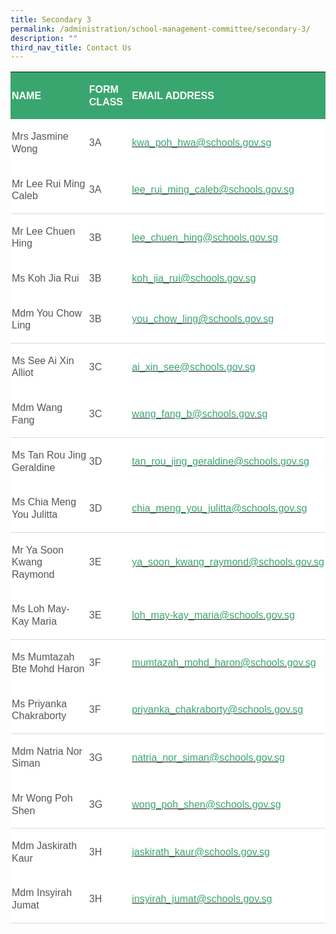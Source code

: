 ```yaml
---
title: Secondary 3
permalink: /administration/school-management-committee/secondary-3/
description: ""
third_nav_title: Contact Us
---
```


<table class="MsoNormalTable" border="0" cellspacing="0" cellpadding="0" width="624" style="background:white;border-collapse:collapse;mso-table-layout-alt:fixed;
 mso-yfti-tbllook:1184;mso-padding-alt:0in 0in 0in 0in"><tbody><tr style="mso-yfti-irow:0;mso-yfti-firstrow:yes"><td width="234" style="width:175.5pt;background:#3AA66F;padding:1.5pt 1.5pt 1.5pt 1.5pt"><p class="MsoNormal" style="line-height:14.7pt"><b><span style="font-size:12.0pt;
  font-family:&quot;Arial&quot;,sans-serif;color:white;text-transform:uppercase">NAME</span></b></p></td><td width="100" style="width:75.35pt;background:#3AA66F;padding:1.5pt 1.5pt 1.5pt 1.5pt"><p class="MsoNormal" style="line-height:14.7pt"><b><span style="font-size:12.0pt;
  font-family:&quot;Arial&quot;,sans-serif;color:white;text-transform:uppercase">FORM CLASS</span></b></p></td><td width="290" style="width:217.15pt;background:#3AA66F;padding:1.5pt 1.5pt 1.5pt 1.5pt"><p class="MsoNormal" style="line-height:14.7pt"><b><span style="font-size:12.0pt;
  font-family:&quot;Arial&quot;,sans-serif;color:white;text-transform:uppercase">EMAIL ADDRESS</span></b></p></td></tr><tr style="mso-yfti-irow:1"><td width="234" style="width:175.5pt;padding:1.5pt 1.5pt 1.5pt 1.5pt"><p class="MsoNormal" style="line-height:14.7pt"><span style="font-size:12.0pt;
  font-family:&quot;Arial&quot;,sans-serif;color:#565656">Mrs Jasmine Wong&nbsp;&nbsp; &nbsp;</span></p></td><td width="100" style="width:75.35pt;padding:1.5pt 1.5pt 1.5pt 1.5pt"><p class="MsoNormal" style="line-height:14.7pt"><span style="font-size:12.0pt;
  font-family:&quot;Arial&quot;,sans-serif;color:#565656">3A</span></p></td><td width="290" style="width:217.15pt;padding:1.5pt 1.5pt 1.5pt 1.5pt"><p class="MsoNormal" style="line-height:14.7pt"><span style="color:black;
  mso-color-alt:windowtext"><a href="mailto:kwa_poh_hwa@schools.gov.sg"><span style="font-size:12.0pt;font-family:&quot;Arial&quot;,sans-serif;color:#3AA66F;
  text-decoration:none;text-underline:none">kwa_poh_hwa@schools.gov.sg</span></a></span><span style="font-size:12.0pt;font-family:&quot;Arial&quot;,sans-serif;color:#565656"></span></p></td></tr><tr style="mso-yfti-irow:2"><td width="234" style="width:175.5pt;border:none;border-bottom:solid #D9D9D9 1.0pt;
  mso-border-bottom-themecolor:background1;mso-border-bottom-themeshade:217;
  mso-border-bottom-alt:solid #D9D9D9 .5pt;mso-border-bottom-themecolor:background1;
  mso-border-bottom-themeshade:217;padding:1.5pt 1.5pt 1.5pt 1.5pt"><p class="MsoNormal" style="line-height:14.7pt"><span style="font-size:12.0pt;
  font-family:&quot;Arial&quot;,sans-serif;color:#565656">Mr Lee Rui Ming Caleb&nbsp;&nbsp; &nbsp;</span></p></td><td width="100" style="width:75.35pt;border:none;border-bottom:solid #D9D9D9 1.0pt;
  mso-border-bottom-themecolor:background1;mso-border-bottom-themeshade:217;
  mso-border-bottom-alt:solid #D9D9D9 .5pt;mso-border-bottom-themecolor:background1;
  mso-border-bottom-themeshade:217;padding:1.5pt 1.5pt 1.5pt 1.5pt"><p class="MsoNormal" style="line-height:14.7pt"><span style="font-size:12.0pt;
  font-family:&quot;Arial&quot;,sans-serif;color:#565656">3A</span></p></td><td width="290" style="width:217.15pt;border:none;border-bottom:solid #D9D9D9 1.0pt;
  mso-border-bottom-themecolor:background1;mso-border-bottom-themeshade:217;
  mso-border-bottom-alt:solid #D9D9D9 .5pt;mso-border-bottom-themecolor:background1;
  mso-border-bottom-themeshade:217;padding:1.5pt 1.5pt 1.5pt 1.5pt"><p class="MsoNormal" style="line-height:14.7pt"><span style="color:black;
  mso-color-alt:windowtext"><a href="mailto:lee_rui_ming_caleb@schools.gov.sg"><span style="font-size:12.0pt;font-family:&quot;Arial&quot;,sans-serif;color:#3AA66F;
  text-decoration:none;text-underline:none">lee_rui_ming_caleb@schools.gov.sg</span></a></span><span style="font-size:12.0pt;font-family:&quot;Arial&quot;,sans-serif;color:#565656"></span></p></td></tr><tr style="mso-yfti-irow:3"><td width="234" style="width:175.5pt;border:none;mso-border-top-alt:solid #D9D9D9 .5pt;
  mso-border-top-themecolor:background1;mso-border-top-themeshade:217;
  padding:1.5pt 1.5pt 1.5pt 1.5pt"><p class="MsoNormal" style="line-height:14.7pt"><span style="font-size:12.0pt;
  font-family:&quot;Arial&quot;,sans-serif;color:#565656">Mr Lee Chuen Hing</span></p></td><td width="100" style="width:75.35pt;border:none;mso-border-top-alt:solid #D9D9D9 .5pt;
  mso-border-top-themecolor:background1;mso-border-top-themeshade:217;
  padding:1.5pt 1.5pt 1.5pt 1.5pt"><p class="MsoNormal" style="line-height:14.7pt"><span style="font-size:12.0pt;
  font-family:&quot;Arial&quot;,sans-serif;color:#565656">3B</span></p></td><td width="290" style="width:217.15pt;border:none;mso-border-top-alt:solid #D9D9D9 .5pt;
  mso-border-top-themecolor:background1;mso-border-top-themeshade:217;
  padding:1.5pt 1.5pt 1.5pt 1.5pt"><p class="MsoNormal" style="line-height:14.7pt"><span style="color:black;
  mso-color-alt:windowtext"><a href="mailto:lee_chuen_hing@schools.gov.sg"><span style="font-size:12.0pt;font-family:&quot;Arial&quot;,sans-serif;color:#3AA66F;
  text-decoration:none;text-underline:none">lee_chuen_hing@schools.gov.sg</span></a></span><span style="font-size:12.0pt;font-family:&quot;Arial&quot;,sans-serif;color:#565656"></span></p></td></tr><tr style="mso-yfti-irow:4"><td width="234" style="width:175.5pt;padding:1.5pt 1.5pt 1.5pt 1.5pt"><p class="MsoNormal" style="line-height:14.7pt"><span style="font-size:12.0pt;
  font-family:&quot;Arial&quot;,sans-serif;color:#565656">Ms Koh Jia Rui</span></p></td><td width="100" style="width:75.35pt;padding:1.5pt 1.5pt 1.5pt 1.5pt"><p class="MsoNormal" style="line-height:14.7pt"><span style="font-size:12.0pt;
  font-family:&quot;Arial&quot;,sans-serif;color:#565656">3B</span></p></td><td width="290" style="width:217.15pt;padding:1.5pt 1.5pt 1.5pt 1.5pt"><p class="MsoNormal" style="line-height:14.7pt"><span style="color:black;
  mso-color-alt:windowtext"><a href="mailto:koh_jia_rui@schools.gov.sg"><span style="font-size:12.0pt;font-family:&quot;Arial&quot;,sans-serif;color:#3AA66F;
  text-decoration:none;text-underline:none">koh_jia_rui@schools.gov.sg</span></a></span><span style="font-size:12.0pt;font-family:&quot;Arial&quot;,sans-serif;color:#565656"></span></p></td></tr><tr style="mso-yfti-irow:5"><td width="234" style="width:175.5pt;border:none;border-bottom:solid #D9D9D9 1.0pt;
  mso-border-bottom-themecolor:background1;mso-border-bottom-themeshade:217;
  mso-border-bottom-alt:solid #D9D9D9 .5pt;mso-border-bottom-themecolor:background1;
  mso-border-bottom-themeshade:217;padding:1.5pt 1.5pt 1.5pt 1.5pt"><p class="MsoNormal" style="line-height:14.7pt"><span style="font-size:12.0pt;
  font-family:&quot;Arial&quot;,sans-serif;color:#565656">Mdm You Chow Ling</span></p></td><td width="100" style="width:75.35pt;border:none;border-bottom:solid #D9D9D9 1.0pt;
  mso-border-bottom-themecolor:background1;mso-border-bottom-themeshade:217;
  mso-border-bottom-alt:solid #D9D9D9 .5pt;mso-border-bottom-themecolor:background1;
  mso-border-bottom-themeshade:217;padding:1.5pt 1.5pt 1.5pt 1.5pt"><p class="MsoNormal" style="line-height:14.7pt"><span style="font-size:12.0pt;
  font-family:&quot;Arial&quot;,sans-serif;color:#565656">3B</span></p></td><td width="290" style="width:217.15pt;border:none;border-bottom:solid #D9D9D9 1.0pt;
  mso-border-bottom-themecolor:background1;mso-border-bottom-themeshade:217;
  mso-border-bottom-alt:solid #D9D9D9 .5pt;mso-border-bottom-themecolor:background1;
  mso-border-bottom-themeshade:217;padding:1.5pt 1.5pt 1.5pt 1.5pt"><p class="MsoNormal" style="line-height:14.7pt"><span style="color:black;
  mso-color-alt:windowtext"><a href="mailto:you_chow_ling@schools.gov.sg"><span style="font-size:12.0pt;font-family:&quot;Arial&quot;,sans-serif;color:#3AA66F;
  text-decoration:none;text-underline:none">you_chow_ling@schools.gov.sg</span></a></span><span style="font-size:12.0pt;font-family:&quot;Arial&quot;,sans-serif;color:#565656"></span></p></td></tr><tr style="mso-yfti-irow:6"><td width="234" style="width:175.5pt;border:none;mso-border-top-alt:solid #D9D9D9 .5pt;
  mso-border-top-themecolor:background1;mso-border-top-themeshade:217;
  padding:1.5pt 1.5pt 1.5pt 1.5pt"><p class="MsoNormal" style="line-height:14.7pt"><span style="font-size:12.0pt;
  font-family:&quot;Arial&quot;,sans-serif;color:#565656">Ms See Ai Xin Alliot&nbsp;</span></p></td><td width="100" style="width:75.35pt;border:none;mso-border-top-alt:solid #D9D9D9 .5pt;
  mso-border-top-themecolor:background1;mso-border-top-themeshade:217;
  padding:1.5pt 1.5pt 1.5pt 1.5pt"><p class="MsoNormal" style="line-height:14.7pt"><span style="font-size:12.0pt;
  font-family:&quot;Arial&quot;,sans-serif;color:#565656">3C</span></p></td><td width="290" style="width:217.15pt;border:none;mso-border-top-alt:solid #D9D9D9 .5pt;
  mso-border-top-themecolor:background1;mso-border-top-themeshade:217;
  padding:1.5pt 1.5pt 1.5pt 1.5pt"><p class="MsoNormal" style="line-height:14.7pt"><span style="color:black;
  mso-color-alt:windowtext"><a href="mailto:ai_xin_see@schools.gov.sg"><span style="font-size:12.0pt;font-family:&quot;Arial&quot;,sans-serif;color:#3AA66F;
  text-decoration:none;text-underline:none">ai_xin_see@schools.gov.sg</span></a></span><span style="font-size:12.0pt;font-family:&quot;Arial&quot;,sans-serif;color:#565656"></span></p></td></tr><tr style="mso-yfti-irow:7"><td width="234" style="width:175.5pt;border:none;border-bottom:solid #D9D9D9 1.0pt;
  mso-border-bottom-themecolor:background1;mso-border-bottom-themeshade:217;
  mso-border-bottom-alt:solid #D9D9D9 .5pt;mso-border-bottom-themecolor:background1;
  mso-border-bottom-themeshade:217;padding:1.5pt 1.5pt 1.5pt 1.5pt"><p class="MsoNormal" style="line-height:14.7pt"><span style="font-size:12.0pt;
  font-family:&quot;Arial&quot;,sans-serif;color:#565656">Mdm Wang Fang</span></p></td><td width="100" style="width:75.35pt;border:none;border-bottom:solid #D9D9D9 1.0pt;
  mso-border-bottom-themecolor:background1;mso-border-bottom-themeshade:217;
  mso-border-bottom-alt:solid #D9D9D9 .5pt;mso-border-bottom-themecolor:background1;
  mso-border-bottom-themeshade:217;padding:1.5pt 1.5pt 1.5pt 1.5pt"><p class="MsoNormal" style="line-height:14.7pt"><span style="font-size:12.0pt;
  font-family:&quot;Arial&quot;,sans-serif;color:#565656">3C</span></p></td><td width="290" style="width:217.15pt;border:none;border-bottom:solid #D9D9D9 1.0pt;
  mso-border-bottom-themecolor:background1;mso-border-bottom-themeshade:217;
  mso-border-bottom-alt:solid #D9D9D9 .5pt;mso-border-bottom-themecolor:background1;
  mso-border-bottom-themeshade:217;padding:1.5pt 1.5pt 1.5pt 1.5pt"><p class="MsoNormal" style="line-height:14.7pt"><span style="color:black;
  mso-color-alt:windowtext"><a href="mailto:wang_fang_b@schools.gov.sg"><span style="font-size:12.0pt;font-family:&quot;Arial&quot;,sans-serif;color:#3AA66F;
  text-decoration:none;text-underline:none">wang_fang_b@schools.gov.sg</span></a></span><span style="font-size:12.0pt;font-family:&quot;Arial&quot;,sans-serif;color:#565656"></span></p></td></tr><tr style="mso-yfti-irow:8"><td width="234" style="width:175.5pt;border:none;mso-border-top-alt:solid #D9D9D9 .5pt;
  mso-border-top-themecolor:background1;mso-border-top-themeshade:217;
  padding:1.5pt 1.5pt 1.5pt 1.5pt"><p class="MsoNormal" style="line-height:14.7pt"><span style="font-size:12.0pt;
  font-family:&quot;Arial&quot;,sans-serif;color:#565656">Ms&nbsp;Tan Rou Jing Geraldine</span></p></td><td width="100" style="width:75.35pt;border:none;mso-border-top-alt:solid #D9D9D9 .5pt;
  mso-border-top-themecolor:background1;mso-border-top-themeshade:217;
  padding:1.5pt 1.5pt 1.5pt 1.5pt"><p class="MsoNormal" style="line-height:14.7pt"><span style="font-size:12.0pt;
  font-family:&quot;Arial&quot;,sans-serif;color:#565656">3D</span></p></td><td width="290" style="width:217.15pt;border:none;mso-border-top-alt:solid #D9D9D9 .5pt;
  mso-border-top-themecolor:background1;mso-border-top-themeshade:217;
  padding:1.5pt 1.5pt 1.5pt 1.5pt"><p class="MsoNormal" style="line-height:14.7pt"><span style="color:black;
  mso-color-alt:windowtext"><a href="mailto:tan_rou_jing_geraldine@schools.gov.sg"><span style="font-size:
  12.0pt;font-family:&quot;Arial&quot;,sans-serif;color:#3AA66F;text-decoration:none;
  text-underline:none">tan_rou_jing_geraldine@schools.gov.sg</span></a></span><span style="font-size:12.0pt;font-family:&quot;Arial&quot;,sans-serif;color:#565656"></span></p></td></tr><tr style="mso-yfti-irow:9"><td width="234" style="width:175.5pt;border:none;border-bottom:solid #D9D9D9 1.0pt;
  mso-border-bottom-themecolor:background1;mso-border-bottom-themeshade:217;
  mso-border-bottom-alt:solid #D9D9D9 .5pt;mso-border-bottom-themecolor:background1;
  mso-border-bottom-themeshade:217;padding:1.5pt 1.5pt 1.5pt 1.5pt"><p class="MsoNormal" style="line-height:14.7pt"><span style="font-size:12.0pt;
  font-family:&quot;Arial&quot;,sans-serif;color:#565656">Ms Chia Meng You Julitta</span></p></td><td width="100" style="width:75.35pt;border:none;border-bottom:solid #D9D9D9 1.0pt;
  mso-border-bottom-themecolor:background1;mso-border-bottom-themeshade:217;
  mso-border-bottom-alt:solid #D9D9D9 .5pt;mso-border-bottom-themecolor:background1;
  mso-border-bottom-themeshade:217;padding:1.5pt 1.5pt 1.5pt 1.5pt"><p class="MsoNormal" style="line-height:14.7pt"><span style="font-size:12.0pt;
  font-family:&quot;Arial&quot;,sans-serif;color:#565656">3D</span></p></td><td width="290" style="width:217.15pt;border:none;border-bottom:solid #D9D9D9 1.0pt;
  mso-border-bottom-themecolor:background1;mso-border-bottom-themeshade:217;
  mso-border-bottom-alt:solid #D9D9D9 .5pt;mso-border-bottom-themecolor:background1;
  mso-border-bottom-themeshade:217;padding:1.5pt 1.5pt 1.5pt 1.5pt"><p class="MsoNormal" style="line-height:14.7pt"><span style="color:black;
  mso-color-alt:windowtext"><a href="mailto:chia_meng_you_julitta@schools.gov.sg"><span style="font-size:
  12.0pt;font-family:&quot;Arial&quot;,sans-serif;color:#3AA66F;text-decoration:none;
  text-underline:none">chia_meng_you_julitta@schools.gov.sg</span></a></span><span style="font-size:12.0pt;font-family:&quot;Arial&quot;,sans-serif;color:#565656"></span></p></td></tr><tr style="mso-yfti-irow:10"><td width="234" style="width:175.5pt;border:none;mso-border-top-alt:solid #D9D9D9 .5pt;
  mso-border-top-themecolor:background1;mso-border-top-themeshade:217;
  padding:1.5pt 1.5pt 1.5pt 1.5pt"><p class="MsoNormal" style="line-height:14.7pt"><span style="font-size:12.0pt;
  font-family:&quot;Arial&quot;,sans-serif;color:#565656">Mr Ya Soon Kwang Raymond</span></p></td><td width="100" style="width:75.35pt;border:none;mso-border-top-alt:solid #D9D9D9 .5pt;
  mso-border-top-themecolor:background1;mso-border-top-themeshade:217;
  padding:1.5pt 1.5pt 1.5pt 1.5pt"><p class="MsoNormal" style="line-height:14.7pt"><span style="font-size:12.0pt;
  font-family:&quot;Arial&quot;,sans-serif;color:#565656">3E</span></p></td><td width="290" style="width:217.15pt;border:none;mso-border-top-alt:solid #D9D9D9 .5pt;
  mso-border-top-themecolor:background1;mso-border-top-themeshade:217;
  padding:1.5pt 1.5pt 1.5pt 1.5pt"><p class="MsoNormal" style="line-height:14.7pt"><span style="color:black;
  mso-color-alt:windowtext"><a href="mailto:ya_soon_kwang_raymond@schools.gov.sg"><span style="font-size:
  12.0pt;font-family:&quot;Arial&quot;,sans-serif;color:#3AA66F;text-decoration:none;
  text-underline:none">ya_soon_kwang_raymond@schools.gov.sg</span></a></span><span style="font-size:12.0pt;font-family:&quot;Arial&quot;,sans-serif;color:#565656"></span></p></td></tr><tr style="mso-yfti-irow:11"><td width="234" style="width:175.5pt;border:none;border-bottom:solid #D9D9D9 1.0pt;
  mso-border-bottom-themecolor:background1;mso-border-bottom-themeshade:217;
  mso-border-bottom-alt:solid #D9D9D9 .5pt;mso-border-bottom-themecolor:background1;
  mso-border-bottom-themeshade:217;padding:1.5pt 1.5pt 1.5pt 1.5pt"><p class="MsoNormal" style="line-height:14.7pt"><span style="font-size:12.0pt;
  font-family:&quot;Arial&quot;,sans-serif;color:#565656">Ms Loh May-Kay Maria</span></p></td><td width="100" style="width:75.35pt;border:none;border-bottom:solid #D9D9D9 1.0pt;
  mso-border-bottom-themecolor:background1;mso-border-bottom-themeshade:217;
  mso-border-bottom-alt:solid #D9D9D9 .5pt;mso-border-bottom-themecolor:background1;
  mso-border-bottom-themeshade:217;padding:1.5pt 1.5pt 1.5pt 1.5pt"><p class="MsoNormal" style="line-height:14.7pt"><span style="font-size:12.0pt;
  font-family:&quot;Arial&quot;,sans-serif;color:#565656">3E</span></p></td><td width="290" style="width:217.15pt;border:none;border-bottom:solid #D9D9D9 1.0pt;
  mso-border-bottom-themecolor:background1;mso-border-bottom-themeshade:217;
  mso-border-bottom-alt:solid #D9D9D9 .5pt;mso-border-bottom-themecolor:background1;
  mso-border-bottom-themeshade:217;padding:1.5pt 1.5pt 1.5pt 1.5pt"><p class="MsoNormal" style="line-height:14.7pt"><span style="color:black;
  mso-color-alt:windowtext"><a href="mailto:loh_may-kay_maria@schools.gov.sg"><span style="font-size:12.0pt;font-family:&quot;Arial&quot;,sans-serif;color:#3AA66F;
  text-decoration:none;text-underline:none">loh_may-kay_maria@schools.gov.sg</span></a></span><span style="font-size:12.0pt;font-family:&quot;Arial&quot;,sans-serif;color:#565656"></span></p></td></tr><tr style="mso-yfti-irow:12"><td width="234" style="width:175.5pt;border:none;mso-border-top-alt:solid #D9D9D9 .5pt;
  mso-border-top-themecolor:background1;mso-border-top-themeshade:217;
  padding:1.5pt 1.5pt 1.5pt 1.5pt"><p class="MsoNormal" style="line-height:14.7pt"><span style="font-size:12.0pt;
  font-family:&quot;Arial&quot;,sans-serif;color:#565656">Ms Mumtazah Bte Mohd Haron</span></p></td><td width="100" style="width:75.35pt;border:none;mso-border-top-alt:solid #D9D9D9 .5pt;
  mso-border-top-themecolor:background1;mso-border-top-themeshade:217;
  padding:1.5pt 1.5pt 1.5pt 1.5pt"><p class="MsoNormal" style="line-height:14.7pt"><span style="font-size:12.0pt;
  font-family:&quot;Arial&quot;,sans-serif;color:#565656">3F</span></p></td><td width="290" style="width:217.15pt;border:none;mso-border-top-alt:solid #D9D9D9 .5pt;
  mso-border-top-themecolor:background1;mso-border-top-themeshade:217;
  padding:1.5pt 1.5pt 1.5pt 1.5pt"><p class="MsoNormal" style="line-height:14.7pt"><span style="color:black;
  mso-color-alt:windowtext"><a href="mailto:mumtazah_mohd_haron@schools.gov.sg"><span style="font-size:12.0pt;font-family:&quot;Arial&quot;,sans-serif;color:#3AA66F;
  text-decoration:none;text-underline:none">mumtazah_mohd_haron@schools.gov.sg</span></a></span><span style="font-size:12.0pt;font-family:&quot;Arial&quot;,sans-serif;color:#565656"></span></p></td></tr><tr style="mso-yfti-irow:13"><td width="234" style="width:175.5pt;border:none;border-bottom:solid #D9D9D9 1.0pt;
  mso-border-bottom-themecolor:background1;mso-border-bottom-themeshade:217;
  mso-border-bottom-alt:solid #D9D9D9 .5pt;mso-border-bottom-themecolor:background1;
  mso-border-bottom-themeshade:217;padding:1.5pt 1.5pt 1.5pt 1.5pt"><p class="MsoNormal" style="line-height:14.7pt"><span style="font-size:12.0pt;
  font-family:&quot;Arial&quot;,sans-serif;color:#565656">Ms Priyanka Chakraborty</span></p></td><td width="100" style="width:75.35pt;border:none;border-bottom:solid #D9D9D9 1.0pt;
  mso-border-bottom-themecolor:background1;mso-border-bottom-themeshade:217;
  mso-border-bottom-alt:solid #D9D9D9 .5pt;mso-border-bottom-themecolor:background1;
  mso-border-bottom-themeshade:217;padding:1.5pt 1.5pt 1.5pt 1.5pt"><p class="MsoNormal" style="line-height:14.7pt"><span style="font-size:12.0pt;
  font-family:&quot;Arial&quot;,sans-serif;color:#565656">3F</span></p></td><td width="290" style="width:217.15pt;border:none;border-bottom:solid #D9D9D9 1.0pt;
  mso-border-bottom-themecolor:background1;mso-border-bottom-themeshade:217;
  mso-border-bottom-alt:solid #D9D9D9 .5pt;mso-border-bottom-themecolor:background1;
  mso-border-bottom-themeshade:217;padding:1.5pt 1.5pt 1.5pt 1.5pt"><p class="MsoNormal" style="line-height:14.7pt"><span style="color:black;
  mso-color-alt:windowtext"><a href="mailto:priyanka_chakraborty@schools.gov.sg"><span style="font-size:12.0pt;font-family:&quot;Arial&quot;,sans-serif;color:#3AA66F;
  text-decoration:none;text-underline:none">priyanka_chakraborty@schools.gov.sg</span></a></span><span style="font-size:12.0pt;font-family:&quot;Arial&quot;,sans-serif;color:#565656"></span></p></td></tr><tr style="mso-yfti-irow:14"><td width="234" style="width:175.5pt;border:none;mso-border-top-alt:solid #D9D9D9 .5pt;
  mso-border-top-themecolor:background1;mso-border-top-themeshade:217;
  padding:1.5pt 1.5pt 1.5pt 1.5pt"><p class="MsoNormal" style="line-height:14.7pt"><span style="font-size:12.0pt;
  font-family:&quot;Arial&quot;,sans-serif;color:#565656">Mdm Natria Nor Siman&nbsp;</span></p></td><td width="100" style="width:75.35pt;border:none;mso-border-top-alt:solid #D9D9D9 .5pt;
  mso-border-top-themecolor:background1;mso-border-top-themeshade:217;
  padding:1.5pt 1.5pt 1.5pt 1.5pt"><p class="MsoNormal" style="line-height:14.7pt"><span style="font-size:12.0pt;
  font-family:&quot;Arial&quot;,sans-serif;color:#565656">3G</span></p></td><td width="290" style="width:217.15pt;border:none;mso-border-top-alt:solid #D9D9D9 .5pt;
  mso-border-top-themecolor:background1;mso-border-top-themeshade:217;
  padding:1.5pt 1.5pt 1.5pt 1.5pt"><p class="MsoNormal" style="line-height:14.7pt"><span style="color:black;
  mso-color-alt:windowtext"><a href="mailto:natria_nor_siman@schools.gov.sg"><span style="font-size:12.0pt;font-family:&quot;Arial&quot;,sans-serif;color:#3AA66F;
  text-decoration:none;text-underline:none">natria_nor_siman@schools.gov.sg</span></a></span><span style="font-size:12.0pt;font-family:&quot;Arial&quot;,sans-serif;color:#565656"></span></p></td></tr><tr style="mso-yfti-irow:15"><td width="234" style="width:175.5pt;border:none;border-bottom:solid #D9D9D9 1.0pt;
  mso-border-bottom-themecolor:background1;mso-border-bottom-themeshade:217;
  mso-border-bottom-alt:solid #D9D9D9 .5pt;mso-border-bottom-themecolor:background1;
  mso-border-bottom-themeshade:217;padding:1.5pt 1.5pt 1.5pt 1.5pt"><p class="MsoNormal" style="line-height:14.7pt"><span style="font-size:12.0pt;
  font-family:&quot;Arial&quot;,sans-serif;color:#565656">Mr Wong Poh Shen</span></p></td><td width="100" style="width:75.35pt;border:none;border-bottom:solid #D9D9D9 1.0pt;
  mso-border-bottom-themecolor:background1;mso-border-bottom-themeshade:217;
  mso-border-bottom-alt:solid #D9D9D9 .5pt;mso-border-bottom-themecolor:background1;
  mso-border-bottom-themeshade:217;padding:1.5pt 1.5pt 1.5pt 1.5pt"><p class="MsoNormal" style="line-height:14.7pt"><span style="font-size:12.0pt;
  font-family:&quot;Arial&quot;,sans-serif;color:#565656">3G</span></p></td><td width="290" style="width:217.15pt;border:none;border-bottom:solid #D9D9D9 1.0pt;
  mso-border-bottom-themecolor:background1;mso-border-bottom-themeshade:217;
  mso-border-bottom-alt:solid #D9D9D9 .5pt;mso-border-bottom-themecolor:background1;
  mso-border-bottom-themeshade:217;padding:1.5pt 1.5pt 1.5pt 1.5pt"><p class="MsoNormal" style="line-height:14.7pt"><span style="color:black;
  mso-color-alt:windowtext"><a href="mailto:wong_poh_shen@schools.gov.sg"><span style="font-size:12.0pt;font-family:&quot;Arial&quot;,sans-serif;color:#3AA66F;
  text-decoration:none;text-underline:none">wong_poh_shen@schools.gov.sg</span></a></span><span style="font-size:12.0pt;font-family:&quot;Arial&quot;,sans-serif;color:#565656"></span></p></td></tr><tr style="mso-yfti-irow:16"><td width="234" style="width:175.5pt;border:none;mso-border-top-alt:solid #D9D9D9 .5pt;
  mso-border-top-themecolor:background1;mso-border-top-themeshade:217;
  padding:1.5pt 1.5pt 1.5pt 1.5pt"><p class="MsoNormal" style="line-height:14.7pt"><span style="font-size:12.0pt;
  font-family:&quot;Arial&quot;,sans-serif;color:#565656">Mdm Jaskirath Kaur&nbsp;</span></p></td><td width="100" style="width:75.35pt;border:none;mso-border-top-alt:solid #D9D9D9 .5pt;
  mso-border-top-themecolor:background1;mso-border-top-themeshade:217;
  padding:1.5pt 1.5pt 1.5pt 1.5pt"><p class="MsoNormal" style="line-height:14.7pt"><span style="font-size:12.0pt;
  font-family:&quot;Arial&quot;,sans-serif;color:#565656">3H</span></p></td><td width="290" style="width:217.15pt;border:none;mso-border-top-alt:solid #D9D9D9 .5pt;
  mso-border-top-themecolor:background1;mso-border-top-themeshade:217;
  padding:1.5pt 1.5pt 1.5pt 1.5pt"><p class="MsoNormal" style="line-height:14.7pt"><span style="color:black;
  mso-color-alt:windowtext"><a href="mailto:jaskirath_kaur@schools.gov.sg"><span style="font-size:12.0pt;font-family:&quot;Arial&quot;,sans-serif;color:#3AA66F;
  text-decoration:none;text-underline:none">jaskirath_kaur@schools.gov.sg</span></a></span><span style="font-size:12.0pt;font-family:&quot;Arial&quot;,sans-serif;color:#565656"></span></p></td></tr><tr style="mso-yfti-irow:17;mso-yfti-lastrow:yes"><td width="234" style="width:175.5pt;border:none;border-bottom:solid #D9D9D9 1.0pt;
  mso-border-bottom-themecolor:background1;mso-border-bottom-themeshade:217;
  mso-border-bottom-alt:solid #D9D9D9 .5pt;mso-border-bottom-themecolor:background1;
  mso-border-bottom-themeshade:217;padding:1.5pt 1.5pt 1.5pt 1.5pt"><p class="MsoNormal" style="line-height:14.7pt"><span style="font-size:12.0pt;
  font-family:&quot;Arial&quot;,sans-serif;color:#565656">Mdm Insyirah Jumat</span></p></td><td width="100" style="width:75.35pt;border:none;border-bottom:solid #D9D9D9 1.0pt;
  mso-border-bottom-themecolor:background1;mso-border-bottom-themeshade:217;
  mso-border-bottom-alt:solid #D9D9D9 .5pt;mso-border-bottom-themecolor:background1;
  mso-border-bottom-themeshade:217;padding:1.5pt 1.5pt 1.5pt 1.5pt"><p class="MsoNormal" style="line-height:14.7pt"><span style="font-size:12.0pt;
  font-family:&quot;Arial&quot;,sans-serif;color:#565656">3H</span></p></td><td width="290" style="width:217.15pt;border:none;border-bottom:solid #D9D9D9 1.0pt;
  mso-border-bottom-themecolor:background1;mso-border-bottom-themeshade:217;
  mso-border-bottom-alt:solid #D9D9D9 .5pt;mso-border-bottom-themecolor:background1;
  mso-border-bottom-themeshade:217;padding:1.5pt 1.5pt 1.5pt 1.5pt"><p class="MsoNormal" style="line-height:14.7pt"><span style="color:black;
  mso-color-alt:windowtext"><a href="mailto:insyirah_jumat@schools.gov.sg"><span style="font-size:12.0pt;font-family:&quot;Arial&quot;,sans-serif;color:#3AA66F;
  text-decoration:none;text-underline:none">insyirah_jumat@schools.gov.sg</span></a></span><span style="font-size:12.0pt;font-family:&quot;Arial&quot;,sans-serif;color:#565656"></span></p></td></tr></tbody></table>